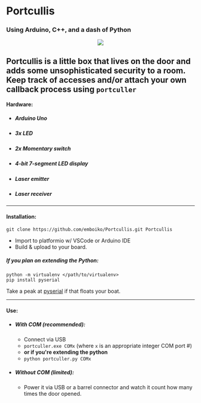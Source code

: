 # Portcullis

### Using Arduino, C++, and a dash of Python

<p align="center">
<img src="https://i.imgur.com/4ngS6eD.png?1">
</p>

Portcullis is a little box that lives on the door and adds some unsophisticated security
to a room. Keep track of accesses and/or attach your own callback process using `portculler`
---
#### Hardware:

- ##### Arduino Uno
- ##### 3x LED
- ##### 2x Momentary switch
- ##### 4-bit 7-segment LED display
- ##### Laser emitter
- ##### Laser receiver
---
#### Installation:

`git clone https://github.com/emboiko/Portcullis.git Portcullis`

- Import to platformio w/  VSCode or Arduino IDE
- Build & upload to your board.

##### If you plan on extending the Python:
```
python -m virtualenv </path/to/virtualenv>
pip install pyserial
```

Take a peak at [pyserial](https://github.com/pyserial/pyserial) if that floats your boat.

---
#### Use:
- ##### With COM (recommended):
	- Connect via USB 
	- `portculler.exe COMx` (where `x` is an appropriate integer COM port #)
	- **or if you're extending the python**
	- `python portculler.py COMx`
- ##### Without COM (limited):
	- Power it via USB or a barrel connector and watch it count how many times the door opened.
